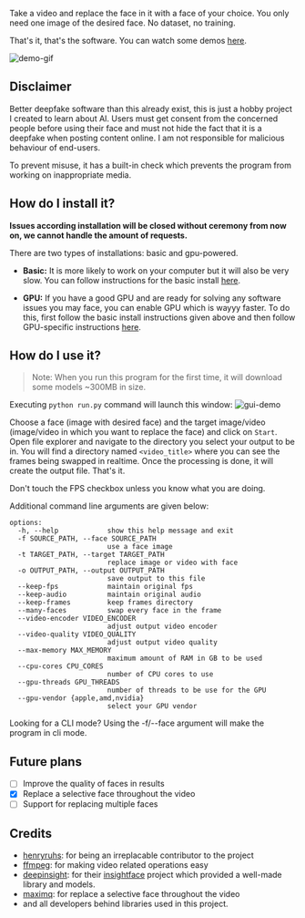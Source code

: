 Take a video and replace the face in it with a face of your choice. You only need one image of the desired face. No dataset, no training.

That's it, that's the software. You can watch some demos [here](https://drive.google.com/drive/folders/1KHv8n_rd3Lcr2v7jBq1yPSTWM554Gq8e?usp=sharing).

![demo-gif](demo.gif)

## Disclaimer
Better deepfake software than this already exist, this is just a hobby project I created to learn about AI. Users must get consent from the concerned people before using their face and must not hide the fact that it is a deepfake when posting content online. I am not responsible for malicious behaviour of end-users.

To prevent misuse, it has a built-in check which prevents the program from working on inappropriate media.

## How do I install it?

**Issues according installation will be closed without ceremony from now on, we cannot handle the amount of requests.**

There are two types of installations: basic and gpu-powered.

- **Basic:** It is more likely to work on your computer but it will also be very slow. You can follow instructions for the basic install [here](https://github.com/s0md3v/roop/wiki/1.-Installation).

- **GPU:** If you have a good GPU and are ready for solving any software issues you may face, you can enable GPU which is wayyy faster. To do this, first follow the basic install instructions given above and then follow GPU-specific instructions [here](https://github.com/s0md3v/roop/wiki/2.-GPU-Acceleration).

## How do I use it?
> Note: When you run this program for the first time, it will download some models ~300MB in size.

Executing `python run.py` command will launch this window:
![gui-demo](gui-demo.png)

Choose a face (image with desired face) and the target image/video (image/video in which you want to replace the face) and click on `Start`. Open file explorer and navigate to the directory you select your output to be in. You will find a directory named `<video_title>` where you can see the frames being swapped in realtime. Once the processing is done, it will create the output file. That's it.

Don't touch the FPS checkbox unless you know what you are doing.

Additional command line arguments are given below:

```
options:
  -h, --help            show this help message and exit
  -f SOURCE_PATH, --face SOURCE_PATH
                        use a face image
  -t TARGET_PATH, --target TARGET_PATH
                        replace image or video with face
  -o OUTPUT_PATH, --output OUTPUT_PATH
                        save output to this file
  --keep-fps            maintain original fps
  --keep-audio          maintain original audio
  --keep-frames         keep frames directory
  --many-faces          swap every face in the frame
  --video-encoder VIDEO_ENCODER
                        adjust output video encoder
  --video-quality VIDEO_QUALITY
                        adjust output video quality
  --max-memory MAX_MEMORY
                        maximum amount of RAM in GB to be used
  --cpu-cores CPU_CORES
                        number of CPU cores to use
  --gpu-threads GPU_THREADS
                        number of threads to be use for the GPU
  --gpu-vendor {apple,amd,nvidia}
                        select your GPU vendor
```

Looking for a CLI mode? Using the -f/--face argument will make the program in cli mode.

## Future plans
- [ ] Improve the quality of faces in results
- [x] Replace a selective face throughout the video
- [ ] Support for replacing multiple faces

## Credits
- [henryruhs](https://github.com/henryruhs): for being an irreplacable contributor to the project
- [ffmpeg](https://ffmpeg.org/): for making video related operations easy
- [deepinsight](https://github.com/deepinsight): for their [insightface](https://github.com/deepinsight/insightface) project which provided a well-made library and models.
- [maximq](https://github.com/maximq): for replace a selective face throughout the video
- and all developers behind libraries used in this project.
